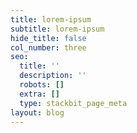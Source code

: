 ```yaml
---
title: lorem-ipsum
subtitle: lorem-ipsum
hide_title: false
col_number: three
seo:
  title: ''
  description: ''
  robots: []
  extra: []
  type: stackbit_page_meta
layout: blog
---
```

